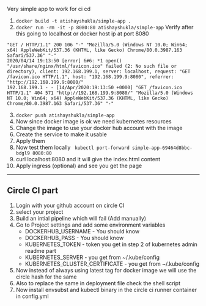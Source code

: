 Very simple app to work for ci cd

1. ```docker build -t atishayshukla/simple-app .```
2. ```docker run -rm -it -p 8080:80 atishayshukla/simple-app```
Verify after this going to localhost or docker host ip at port 8080
```
"GET / HTTP/1.1" 200 106 "-" "Mozilla/5.0 (Windows NT 10.0; Win64; x64) AppleWebKit/537.36 (KHTML, like Gecko) Chrome/80.0.3987.163 Safari/537.36" "-"
2020/04/14 19:13:50 [error] 6#6: *1 open() "/usr/share/nginx/html/favicon.ico" failed (2: No such file or directory), client: 192.168.199.1, server: localhost, request: "GET /favicon.ico HTTP/1.1", host: "192.168.199.9:8080", referrer: "http://192.168.199.9:8080/"
192.168.199.1 - - [14/Apr/2020:19:13:50 +0000] "GET /favicon.ico HTTP/1.1" 404 571 "http://192.168.199.9:8080/" "Mozilla/5.0 (Windows NT 10.0; Win64; x64) AppleWebKit/537.36 (KHTML, like Gecko) Chrome/80.0.3987.163 Safari/537.36" "-"
```
3. ```docker push atishayshukla/simple-app```
4. Now since docker image is ok we need kubernetes resources
5. Change the image to use your docker hub account with the image
6. Create the service to make it usable
7. Apply them
8. Now test them locally 
``` kubectl port-forward simple-app-69464d8bbc-bdgl9 8080:80```
9. curl localhost:8080 and it will give the index.html content
10. Apply ingress (optional) and see you get the page
---------------------------------------------------------------------
## Circle CI part
1. Login with your github account on circle CI
2. select your project
3. Build an intial pipeline which will fail (Add manually)
4. Go to Project settings and add some environment variables
    - DOCKERHUB_USERNAME - You should know
    - DOCKERHUB_PASS - You should know
    - KUBERNETES_TOKEN - token you get in step 2 of kubernetes admin readme part
    - KUBERNETES_SERVER - you get from ~/.kube/config
    - KUBERNETES_CLUSTER_CERTIFICATE - you get from ~/.kube/config
5. Now instead of always using latest tag for docker image we will use the circle hash for the same
6. Also to replace the same in deployment file check the shell script
7. Now install envsubst and kubectl binary in the circle ci runner container in config.yml